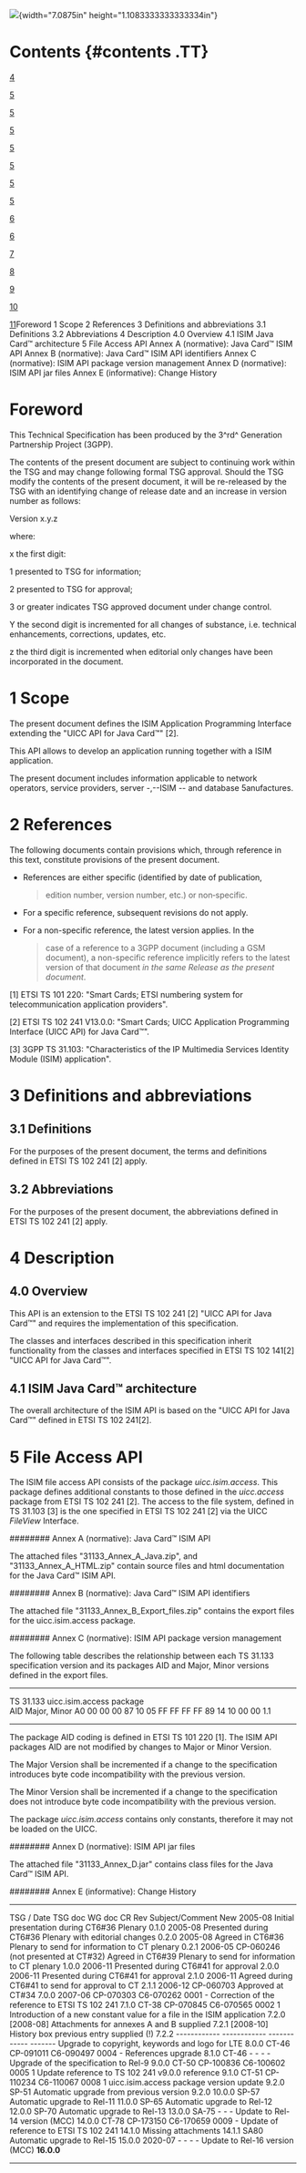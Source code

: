 ![](media/image1.jpeg){width="7.0875in" height="1.1083333333333334in"}

Contents {#contents .TT}
========

[4](#foreword)

[5](#scope)

[5](#references)

[5](#definitions-and-abbreviations)

[5](#definitions)

[5](#abbreviations)

[5](#description)

[5](#overview)

[6](#isim-java-card-architecture)

[6](#__RefHeading___Toc502362965)

[7](#annex-a-normative-java-card-isim-api)

[8](#annex-b-normative-java-card-isim-api-identifiers)

[9](#annex-c-normative-isim-api-package-version-management)

[10](#annex-d-normative-isim-api-jar-files)

[11](#annex-e-informative-change-history)Foreword 1 Scope 2 References 3
Definitions and abbreviations 3.1 Definitions 3.2 Abbreviations 4
Description 4.0 Overview 4.1 ISIM Java Card™ architecture 5 File Access
API Annex A (normative): Java Card™ ISIM API Annex B (normative): Java
Card™ ISIM API identifiers Annex C (normative): ISIM API package version
management Annex D (normative): ISIM API jar files Annex E
(informative): Change History

Foreword
========

This Technical Specification has been produced by the 3^rd^ Generation
Partnership Project (3GPP).

The contents of the present document are subject to continuing work
within the TSG and may change following formal TSG approval. Should the
TSG modify the contents of the present document, it will be re-released
by the TSG with an identifying change of release date and an increase in
version number as follows:

Version x.y.z

where:

x the first digit:

1 presented to TSG for information;

2 presented to TSG for approval;

3 or greater indicates TSG approved document under change control.

Y the second digit is incremented for all changes of substance, i.e.
technical enhancements, corrections, updates, etc.

z the third digit is incremented when editorial only changes have been
incorporated in the document.

1 Scope
=======

The present document defines the ISIM Application Programming Interface
extending the \"UICC API for Java Card™\" \[2\].

This API allows to develop an application running together with a ISIM
application.

The present document includes information applicable to network
operators, service providers, server -,--ISIM -- and database
5anufactures.

2 References
============

The following documents contain provisions which, through reference in
this text, constitute provisions of the present document.

-   References are either specific (identified by date of publication,
    > edition number, version number, etc.) or non‑specific.

-   For a specific reference, subsequent revisions do not apply.

-   For a non-specific reference, the latest version applies. In the
    > case of a reference to a 3GPP document (including a GSM document),
    > a non-specific reference implicitly refers to the latest version
    > of that document *in the same Release as the present document*.

\[1\] ETSI TS 101 220: \"Smart Cards; ETSI numbering system for
telecommunication application providers\".

\[2\] ETSI TS 102 241 V13.0.0: \"Smart Cards; UICC Application
Programming Interface (UICC API) for Java Card™\".

\[3\] 3GPP TS 31.103: \"Characteristics of the IP Multimedia Services
Identity Module (ISIM) application\".

3 Definitions and abbreviations
===============================

3.1 Definitions
---------------

For the purposes of the present document, the terms and definitions
defined in ETSI TS 102 241 \[2\] apply.

3.2 Abbreviations
-----------------

For the purposes of the present document, the abbreviations defined in
ETSI TS 102 241 \[2\] apply.

4 Description
=============

4.0 Overview
------------

This API is an extension to the ETSI TS 102 241 \[2\] \"UICC API for
Java Card™\" and requires the implementation of this specification.

The classes and interfaces described in this specification inherit
functionality from the classes and interfaces specified in
ETSI TS 102 141\[2\] \"UICC API for Java Card™\".

4.1 ISIM Java Card™ architecture
--------------------------------

The overall architecture of the ISIM API is based on the \"UICC API for
Java Card™\" defined in ETSI TS 102 241\[2\].

5 File Access API
=================

The ISIM file access API consists of the package *uicc.isim.access*.
This package defines additional constants to those defined in the
*uicc.access* package from ETSI TS 102 241 \[2\]. The access to the file
system, defined in TS 31.103 \[3\] is the one specified in
ETSI TS 102 241 \[2\] via the UICC *FileView* Interface.

######## Annex A (normative): Java Card™ ISIM API

The attached files \"31133\_Annex\_A\_Java.zip\", and
\"31133\_Annex\_A\_HTML.zip\" contain source files and html
documentation for the Java Card™ ISIM API.

######## Annex B (normative): Java Card™ ISIM API identifiers

The attached file \"31133\_Annex\_B\_Export\_files.zip\" contains the
export files for the uicc.isim.access package.

######## Annex C (normative): ISIM API package version management

The following table describes the relationship between each TS 31.133
specification version and its packages AID and Major, Minor versions
defined in the export files.

  ----------- ------------------------------------------------- --------------
  TS 31.133   uicc.isim.access package                          
              AID                                               Major, Minor
              A0 00 00 00 87 10 05 FF FF FF FF 89 14 10 00 00   1.1
  ----------- ------------------------------------------------- --------------

The package AID coding is defined in ETSI TS 101 220 \[1\]. The ISIM API
packages AID are not modified by changes to Major or Minor Version.

The Major Version shall be incremented if a change to the specification
introduces byte code incompatibility with the previous version.

The Minor Version shall be incremented if a change to the specification
does not introduce byte code incompatibility with the previous version.

The package *uicc.isim.access* contains only constants, therefore it may
not be loaded on the UICC.

######## Annex D (normative): ISIM API jar files

The attached file \"31133\_Annex\_D.jar\" contains class files for the
Java Card™ ISIM API.

######## Annex E (informative): Change History

  ------------------------- ------------------------------------- ------------------------- --------------- ----- ------------------------------------------------------------------------- ------------
  TSG / Date                TSG doc                               WG doc                    CR              Rev   Subject/Comment                                                           New
  2005-08                                                                                                         Initial presentation during CT6\#36 Plenary                               0.1.0
  2005-08                                                                                                         Presented during CT6\#36 Plenary with editorial changes                   0.2.0
  2005-08                                                                                                         Agreed in CT6\#36 Plenary to send for information to CT plenary           0.2.1
  2006-05                   CP-060246 (not presented at CT\#32)                                                   Agreed in CT6\#39 Plenary to send for information to CT plenary           1.0.0
  2006-11                                                                                                         Presented during CT6\#41 for approval                                     2.0.0
  2006-11                                                                                                         Presented during CT6\#41 for approval                                     2.1.0
  2006-11                                                                                                         Agreed during CT6\#41 to send for approval to CT                          2.1.1
  2006-12                   CP-060703                                                                             Approved at CT\#34                                                        7.0.0
  2007-06                   CP-070303                             C6-070262                 0001            \-    Correction of the reference to ETSI TS 102 241                            7.1.0
  CT-38                     CP-070845                             C6-070565                 0002            1     Introduction of a new constant value for a file in the ISIM application   7.2.0
                                                                                                                  \[2008-08\] Attachments for annexes A and B supplied                      7.2.1
                                                                                                                  \[2008-10\] History box previous entry supplied (!)                       7.2.2
  \-\-\-\-\-\-\-\-\-\-\--   \-\-\-\-\-\-\-\-\-\-\--               \-\-\-\-\-\-\-\-\-\-\--   \-\-\-\-\-\--         Upgrade to copyright, keywords and logo for LTE                           8.0.0
  CT-46                     CP-091011                             C6-090497                 0004            \-    References upgrade                                                        8.1.0
  CT-46                     \-                                    \-                        \-              \-    Upgrade of the specification to Rel-9                                     9.0.0
  CT-50                     CP-100836                             C6-100602                 0005            1     Update reference to TS 102 241 v9.0.0 reference                           9.1.0
  CT-51                     CP-110234                             C6-110067                 0008            1     uicc.isim.access package version update                                   9.2.0
  SP-51                                                                                                           Automatic upgrade from previous version 9.2.0                             10.0.0
  SP-57                                                                                                           Automatic upgrade to Rel-11                                               11.0.0
  SP-65                                                                                                           Automatic upgrade to Rel-12                                               12.0.0
  SP-70                                                                                                           Automatic upgrade to Rel-13                                               13.0.0
  SA-75                     \-                                    \-                        \-                    Update to Rel-14 version (MCC)                                            14.0.0
  CT-78                     CP-173150                             C6-170659                 0009            \-    Update of reference to ETSI TS 102 241                                    14.1.0
                                                                                                                  Missing attachments                                                       14.1.1
  SA80                                                                                                            Automatic upgrade to Rel-15                                               15.0.0
  2020-07                   \-                                    \-                        \-              \-    Update to Rel-16 version (MCC)                                            **16.0.0**
  ------------------------- ------------------------------------- ------------------------- --------------- ----- ------------------------------------------------------------------------- ------------
